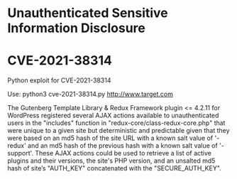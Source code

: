 # Unauthenticated Sensitive Information Disclosure
# CVE-2021-38314
Python exploit for CVE-2021-38314

Use: python3 cve-2021-38314.py http://www.target.com

The Gutenberg Template Library & Redux Framework plugin <= 4.2.11 for WordPress registered several AJAX actions available to unauthenticated users in the "includes" function in "redux-core/class-redux-core.php" that were unique to a given site but deterministic and predictable given that they were based on an md5 hash of the site URL with a known salt value of '-redux' and an md5 hash of the previous hash with a known salt value of '-support'. These AJAX actions could be used to retrieve a list of active plugins and their versions, the site's PHP version, and an unsalted md5 hash of site’s "AUTH_KEY" concatenated with the "SECURE_AUTH_KEY".

